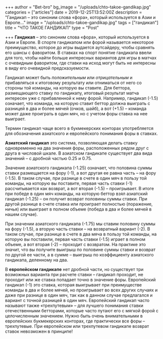 +++
author = "Bet-bro"
bg_image = "/uploads/chto-takoe-gandikap.jpg"
categories = ["articles"]
date = 2019-12-25T13:52:00Z
description = "Гандикап – это синоним слова «фора», который используется в Азии и Европе..."
image = "/uploads/chto-takoe-gandikap.jpg"
tags = ["гандикап"]
title = "ЧТО ТАКОЕ ГАНДИКАП"
type = "Post"

+++
**Гандикап** – это синоним слова «фора», который используется в Азии и Европе. В спорте гандикапом или форой называется некоторое преимущество, которое до игры выдается аутсайдеру, чтобы сравнять его шансы с фаворитом. В ставках на спорт понятие гандикапа ввели для того, чтобы найти больше интересных вариантов для игры в матчах с очевидным фаворитом, где ставки на исход могут быть не интересны в виду его очевидной предсказуемости.

Гандикап может быть _положительным_ или _отрицательным_ и прибавляться к итоговому результату или отниматься от него со стороны той команды, на которую вы ставите. Для беттора, размещающего ставку по гандикапу, итоговый результат матча интересен уже с прибавленной к нему форой. Например, гандикап (-1.5) означает, что команда, на которую ставит беттор должна выиграть с разницей в два и более мячей (очков, шайб), а вот (+1.5) – команда может даже проиграть в один мяч, но с учетом форы ставка на нее выиграет.

Термин гандикап чаще всего в букмекерских конторах употребляется для обозначения азиатского и европейского понимания форы в ставках.

**Азиатский гандикап** это система, позволяющая делать ставку одновременно на два значения форы, расположенных рядом друг с друга в числовой шкале. В азиатском гандикапе существует два вида значений – с дробной частью 0.25 и 0.75.

Значение азиатского гандикапа (-1.25) означает, что половина суммы ставки размещается на фору (-1), а вот другая ее равна часть – на фору (-1.5). В таком случае, при разнице в счете в один мяч в пользу той команды, на которую вы поставите, первая часть ставки (-1) рассчитывается как возврат, а вот вторая (-1.5) – проигрывает. В итоге при победе в один мяч команды, на которую беттор взял азиатский гандикап (-1.25) – он получит возврат половины суммы ставки. При другой разнице в счете ставка или проиграет полностью (поражение, ничья) или выиграет в полном объеме (победа в два и более мячей в нашем случае).

При значении азиатского гандикапа (-1.75) мы ставим половину суммы на фору (-1.5), а вторую часть ставки – на возвратный вариант (-2). В таком случае, при разнице в счете в два мяча в пользу той команды, на которую вы поставили, первая часть ставки (-1.5) играет в полном объеме, а вот вторая (-2) – проходит с возвратом. На практике это значит, что вы получите выигрыш по половине суммы ставки и возврат по другой ее части, а в сумме – выигрыш по коэффициенту азиатского гандикапа, деленному на два.

В **европейском гандикапе** нет дробной части, но существует три возможных варианта при расчете ставки – гандикап проходит, не проходит или же ставка попадает точно в значение форы. Европейский гандикап (-1) это ставка, которая выигрывает при преимуществе команды в два и более мячей, но проигрывает во всех других случаях и даже при разнице в один мяч, так как в данном случае предлагался и вариант с точной разницей в один мяч. Европейский гандикап часто называют также «трехпутевым» – для лучшего понимания ставки отечественными бетторами, которые часто путают его с мягкой форой с целочисленным значением. Нужно быть очень внимательными в европейских букмекерских конторах, где практически все форы – трехпутевые. При европейском или трехпутевом гандикапе возврат ставок невозможен в принципе!